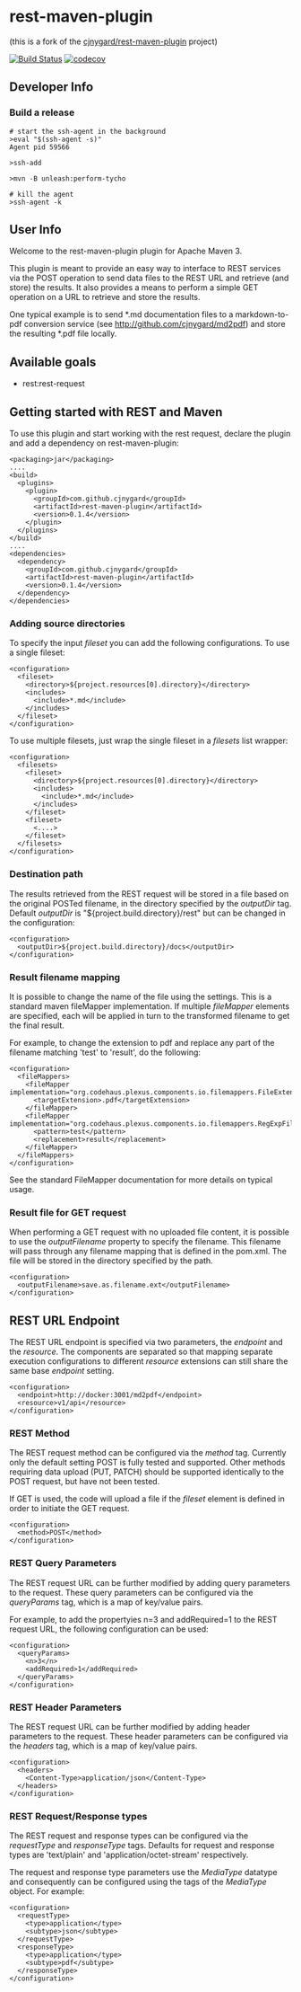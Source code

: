 # rest-maven-plugin

(this is a fork of the [cjnygard/rest-maven-plugin](https://github.com/cjnygard/rest-maven-plugin) project)

[![Build Status](https://travis-ci.org/FunThomas424242/rest-maven-plugin.svg?branch=master)](https://travis-ci.org/FunThomas424242/rest-maven-plugin)
[![codecov](https://codecov.io/gh/FunThomas424242/rest-maven-plugin/branch/master/graph/badge.svg)](https://codecov.io/gh/FunThomas424242/rest-maven-plugin)

## Developer Info

### Build a release

```shell
# start the ssh-agent in the background
>eval "$(ssh-agent -s)"
Agent pid 59566

>ssh-add

>mvn -B unleash:perform-tycho

# kill the agent
>ssh-agent -k
```

## User Info

Welcome to the rest-maven-plugin plugin for Apache Maven 3.

This plugin is meant to provide an easy way to interface to REST
services via the POST operation to send data files to the REST URL and
retrieve (and store) the results.  It also provides a means to perform a 
simple GET operation on a URL to retrieve and store the results.

One typical example is to send *.md documentation files to a
markdown-to-pdf conversion service (see
http://github.com/cjnygard/md2pdf) and store the resulting *.pdf file
locally.

## Available goals

 * rest:rest-request


## Getting started with REST and Maven

To use this plugin and start working with the rest request, declare the
plugin and add a dependency on rest-maven-plugin:

    <packaging>jar</packaging>
    ....
    <build>
      <plugins>
        <plugin>
          <groupId>com.github.cjnygard</groupId>
          <artifactId>rest-maven-plugin</artifactId>
          <version>0.1.4</version>
        </plugin>
      </plugins>
    </build>
    ....
    <dependencies>
      <dependency>
        <groupId>com.github.cjnygard</groupId>
        <artifactId>rest-maven-plugin</artifactId>
        <version>0.1.4</version>
      </dependency>
    </dependencies>


### Adding source directories

To specify the input *fileset* you can add the following
configurations.  To use a single fileset:

    <configuration>
      <fileset>
        <directory>${project.resources[0].directory}</directory>
        <includes>
          <include>*.md</include>
        </includes>
      </fileset>
    </configuration>

To use multiple filesets, just wrap the single fileset in a *filesets*
list wrapper:

    <configuration>
      <filesets>
        <fileset>
          <directory>${project.resources[0].directory}</directory>
          <includes>
            <include>*.md</include>
          </includes>
        </fileset>
        <fileset>
          <....>
        </fileset>
      </filesets>
    </configuration>

### Destination path

The results retrieved from the REST request will be stored in a file
based on the original POSTed filename, in the directory specified by
the *outputDir* tag.   Default *outputDir*  is
"${project.build.directory}/rest" but can be changed in the
configuration:

    <configuration>
      <outputDir>${project.build.directory}/docs</outputDir>
    </configuration>

### Result filename mapping

It is possible to change the name of the file using the <fileMapper>
settings.  This is a standard maven fileMapper implementation.  If
multiple *fileMapper* elements are specified, each will be applied in
turn to the transformed filename to get the final result.

For example, to change the extension to pdf and replace any part of
the filename matching 'test' to 'result', do the following:

    <configuration>
      <fileMappers>
        <fileMapper implementation="org.codehaus.plexus.components.io.filemappers.FileExtensionMapper">
          <targetExtension>.pdf</targetExtension>
        </fileMapper>
        <fileMapper implementation="org.codehaus.plexus.components.io.filemappers.RegExpFileMapper">
          <pattern>test</pattern>
          <replacement>result</replacement>
        </fileMapper>
      </fileMappers>
    </configuration>

See the standard FileMapper documentation for more details on typical
usage.

### Result file for GET request

When performing a GET request with no uploaded file content, it is possible
to use the *outputFilename* property to specify the filename.  This filename
will pass through any filename mapping that is defined in the pom.xml.
The file will be stored in the directory specified by the <outputDir> path.

    <configuration>
      <outputFilename>save.as.filename.ext</outputFilename>
    </configuration>

## REST URL Endpoint

The REST URL endpoint is specified via two parameters, the *endpoint*
and the *resource*.  The components are separated so that mapping
separate execution configurations to different *resource* extensions
can still share the same base *endpoint* setting.

    <configuration>
      <endpoint>http://docker:3001/md2pdf</endpoint>
      <resource>v1/api</resource>
    </configuration>


### REST Method

The REST request method can be configured via the *method* tag.
Currently only the default setting POST is fully tested and supported.
Other methods requiring data upload (PUT, PATCH) should be supported
identically to the POST request, but have not been tested.

If GET is used, the code will upload a file if the *fileset* element
is defined in order to initiate the GET request.

    <configuration>
      <method>POST</method>
    </configuration>

### REST Query Parameters

The REST request URL can be further modified by adding query
parameters to the request.  These query parameters can be configured
via the *queryParams* tag, which is a map of key/value pairs.

For example, to add the propertyies n=3 and addRequired=1 to the REST
request URL, the following configuration can be used:

    <configuration>
      <queryParams>
        <n>3</n>
        <addRequired>1</addRequired>
      </queryParams>
    </configuration>

### REST Header Parameters

The REST request URL can be further modified by adding header
parameters to the request.  These header parameters can be configured
via the *headers* tag, which is a map of key/value pairs.

    <configuration>
      <headers>
        <Content-Type>application/json</Content-Type>
      </headers>
    </configuration>

### REST Request/Response types

The REST request and response types can be configured via the
*requestType* and *responseType* tags.  Defaults for request and
response types are 'text/plain' and 'application/octet-stream'
respectively.

The request and response type parameters use the *MediaType* datatype
and consequently can be configured using the tags of the *MediaType*
object.  For example:

    <configuration>
      <requestType>
        <type>application</type>
        <subtype>json</subtype>
      </requestType>
      <responseType>
        <type>application</type>
        <subtype>pdf</subtype>
      </responseType>
    </configuration>

